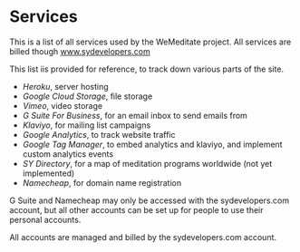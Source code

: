 # Services
This is a list of all services used by the WeMeditate project. All services are billed though www.sydevelopers.com

This list iis provided for reference, to track down various parts of the site.

 - *Heroku*, server hosting
 - *Google Cloud Storage*, file storage
 - *Vimeo*, video storage
 - *G Suite For Business*, for an email inbox to send emails from
 - *Klaviyo*, for mailing list campaigns
 - *Google Analytics*, to track website traffic
 - *Google Tag Manager*, to embed analytics and klaviyo, and implement custom analytics events
 - *SY Directory*, for a map of meditation programs worldwide (not yet implemented)
 - *Namecheap*, for domain name registration

G Suite and Namecheap may only be accessed with the sydevelopers.com account, but all other accounts can be set up for people to use their personal accounts.

All accounts are managed and billed by the sydevelopers.com account.
